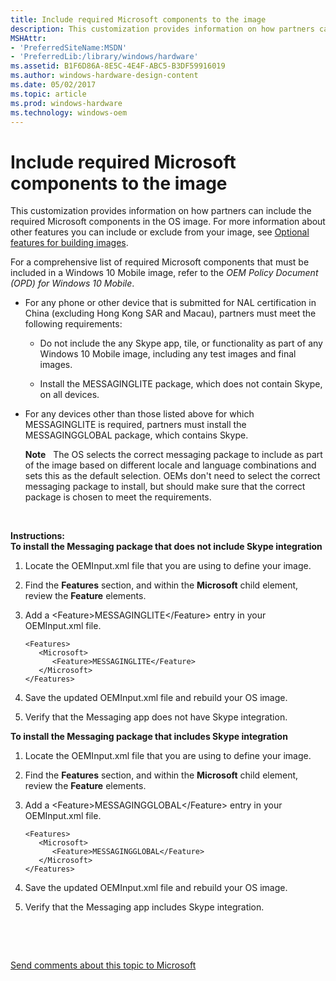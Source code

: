```yaml
---
title: Include required Microsoft components to the image
description: This customization provides information on how partners can include the required Microsoft components in the OS image.
MSHAttr:
- 'PreferredSiteName:MSDN'
- 'PreferredLib:/library/windows/hardware'
ms.assetid: B1F6D86A-8E5C-4E4F-ABC5-B3DF59916019
ms.author: windows-hardware-design-content
ms.date: 05/02/2017
ms.topic: article
ms.prod: windows-hardware
ms.technology: windows-oem
---
```


# Include required Microsoft components to the image


This customization provides information on how partners can include the required Microsoft components in the OS image. For more information about other features you can include or exclude from your image, see [Optional features for building images](https://msdn.microsoft.com/en-us/windows/hardware/commercialize/manufacture/mobile/optional-features-for-building-images).

For a comprehensive list of required Microsoft components that must be included in a Windows 10 Mobile image, refer to the *OEM Policy Document (OPD) for Windows 10 Mobile*.

-   For any phone or other device that is submitted for NAL certification in China (excluding Hong Kong SAR and Macau), partners must meet the following requirements:

    -   Do not include the any Skype app, tile, or functionality as part of any Windows 10 Mobile image, including any test images and final images.

    -   Install the MESSAGINGLITE package, which does not contain Skype, on all devices.

-   For any devices other than those listed above for which MESSAGINGLITE is required, partners must install the MESSAGINGGLOBAL package, which contains Skype.

    **Note**  
    The OS selects the correct messaging package to include as part of the image based on different locale and language combinations and sets this as the default selection. OEMs don't need to select the correct messaging package to install, but should make sure that the correct package is chosen to meet the requirements.

     

<a href="" id="instructions-"></a>**Instructions:**  
**To install the Messaging package that does not include Skype integration**

1.  Locate the OEMInput.xml file that you are using to define your image.

2.  Find the **Features** section, and within the **Microsoft** child element, review the **Feature** elements.

3.  Add a &lt;Feature&gt;MESSAGINGLITE&lt;/Feature&gt; entry in your OEMInput.xml file.

    ``` syntax
    <Features>
       <Microsoft>
          <Feature>MESSAGINGLITE</Feature>
       </Microsoft>
    </Features>
    ```

4.  Save the updated OEMInput.xml file and rebuild your OS image.

5.  Verify that the Messaging app does not have Skype integration.

**To install the Messaging package that includes Skype integration**

1.  Locate the OEMInput.xml file that you are using to define your image.

2.  Find the **Features** section, and within the **Microsoft** child element, review the **Feature** elements.

3.  Add a &lt;Feature&gt;MESSAGINGGLOBAL&lt;/Feature&gt; entry in your OEMInput.xml file.

    ``` syntax
    <Features>
       <Microsoft>
          <Feature>MESSAGINGGLOBAL</Feature>
       </Microsoft>
    </Features>
    ```

4.  Save the updated OEMInput.xml file and rebuild your OS image.

5.  Verify that the Messaging app includes Skype integration.

 

 

[Send comments about this topic to Microsoft](mailto:wsddocfb@microsoft.com?subject=Documentation%20feedback%20%5Bp_phCustomization\p_phCustomization%5D:%20Include%20required%20Microsoft%20components%20to%20the%20image%20%20RELEASE:%20%289/7/2016%29&body=%0A%0APRIVACY%20STATEMENT%0A%0AWe%20use%20your%20feedback%20to%20improve%20the%20documentation.%20We%20don't%20use%20your%20email%20address%20for%20any%20other%20purpose,%20and%20we'll%20remove%20your%20email%20address%20from%20our%20system%20after%20the%20issue%20that%20you're%20reporting%20is%20fixed.%20While%20we're%20working%20to%20fix%20this%20issue,%20we%20might%20send%20you%20an%20email%20message%20to%20ask%20for%20more%20info.%20Later,%20we%20might%20also%20send%20you%20an%20email%20message%20to%20let%20you%20know%20that%20we've%20addressed%20your%20feedback.%0A%0AFor%20more%20info%20about%20Microsoft's%20privacy%20policy,%20see%20http://privacy.microsoft.com/default.aspx. "Send comments about this topic to Microsoft")




